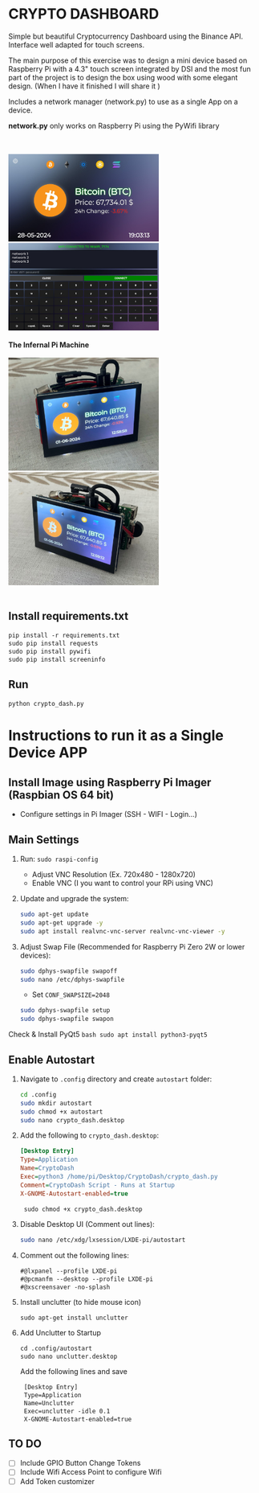 # CRYPTO DASHBOARD
Simple but beautiful Cryptocurrency Dashboard using the Binance API.
Interface well adapted for touch screens.

The main purpose of this exercise was to design a mini device based on Raspberry Pi with a 4.3" touch screen integrated by DSI and the most fun part of the project is to design the box using wood with some elegant design. (When I have it finished I will share it )

Includes a network manager (network.py) to use as a single App on a device.

**network.py** only works on Raspberry Pi using the PyWifi library 

<br><br>
<img src="./images/img1.jpg" alt="CRYPTO DASHBOARD Demo 1" width="300"/>
<img src="./images/img2.jpg" alt="CRYPTO DASHBOARD Demo 2" width="300"/>
<br><br>
**The Infernal Pi Machine**
<br><br>
<img src="./images/img3.jpg" alt="CRYPTO DASHBOARD Demo 2" width="300"/>
<img src="./images/img4.jpg" alt="CRYPTO DASHBOARD Demo 2" width="300"/>
<br><br>

## Install **requirements.txt**
    pip install -r requirements.txt
    sudo pip install requests
    sudo pip install pywifi
    sudo pip install screeninfo

## Run
    python crypto_dash.py
    
# Instructions to run it as a Single Device APP

## Install Image using Raspberry Pi Imager (Raspbian OS 64 bit)
- Configure settings in Pi Imager (SSH - WIFI - Login...)

## Main Settings

1. Run:
    ```sudo raspi-config```
    - Adjust VNC Resolution (Ex. 720x480 - 1280x720)
    - Enable VNC (I you want to control your RPi using VNC)

2. Update and upgrade the system:
    ```bash
    sudo apt-get update
    sudo apt-get upgrade -y
    sudo apt install realvnc-vnc-server realvnc-vnc-viewer -y
    ```

3. Adjust Swap File (Recommended for Raspberry Pi Zero 2W or lower devices):
    ```bash
    sudo dphys-swapfile swapoff
    sudo nano /etc/dphys-swapfile
    ```
    - Set `CONF_SWAPSIZE=2048`
    ```bash
    sudo dphys-swapfile setup
    sudo dphys-swapfile swapon
    ```

Check & Install PyQt5
    ```bash
    sudo apt install python3-pyqt5
    ```

## Enable Autostart
1. Navigate to `.config` directory and create `autostart` folder:
    ```bash
    cd .config
    sudo mkdir autostart
    sudo chmod +x autostart
    sudo nano crypto_dash.desktop
    ```
2. Add the following to `crypto_dash.desktop`:
    ```ini
    [Desktop Entry]
    Type=Application
    Name=CryptoDash
    Exec=python3 /home/pi/Desktop/CryptoDash/crypto_dash.py
    Comment=CryptoDash Script - Runs at Startup
    X-GNOME-Autostart-enabled=true
    ```
        sudo chmod +x crypto_dash.desktop

3. Disable Desktop UI (Comment out lines):
    ```bash
    sudo nano /etc/xdg/lxsession/LXDE-pi/autostart
    ```
    
4. Comment out the following lines:
    ```plaintext
    #@lxpanel --profile LXDE-pi
    #@pcmanfm --desktop --profile LXDE-pi
    #@xscreensaver -no-splash
    ```
5. Install unclutter (to hide mouse icon)
    ```
    sudo apt-get install unclutter
    ```
6. Add Unclutter to Startup
   ```
   cd .config/autostart
   sudo nano unclutter.desktop
   ```
   Add the following lines and save
   ```
    [Desktop Entry]
    Type=Application
    Name=Unclutter
    Exec=unclutter -idle 0.1
    X-GNOME-Autostart-enabled=true
     ```

## TO DO
- [ ] Include GPIO Button Change Tokens
- [ ] Include Wifi Access Point to configure Wifi
- [ ] Add Token customizer

